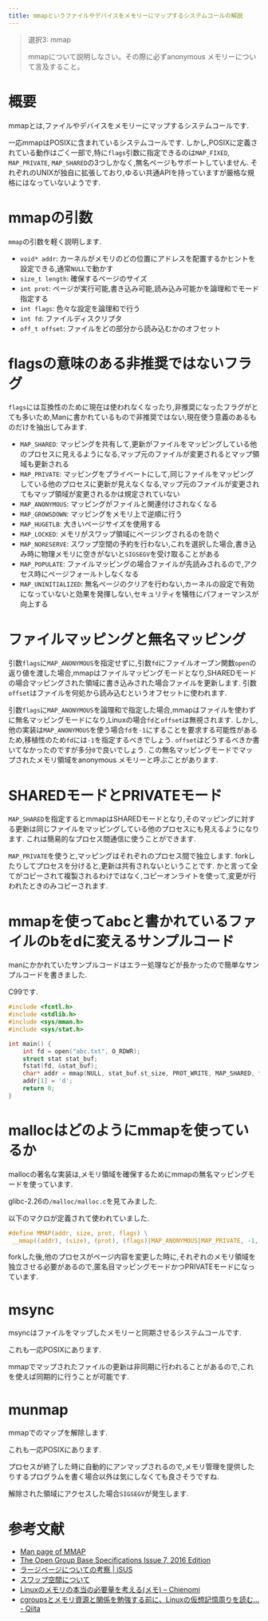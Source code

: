 ```yaml
---
title: mmapというファイルやデバイスをメモリーにマップするシステムコールの解説
---
```


> 選択3: mmap
>
> mmapについて説明しなさい。その際に必ずanonymous メモリーについて言及すること。

# 概要

mmapとは,ファイルやデバイスをメモリーにマップするシステムコールです.

一応mmapはPOSIXに含まれているシステムコールです.
しかし,POSIXに定義されている動作はごく一部で,特に`flags`引数に指定できるのは`MAP_FIXED`, `MAP_PRIVATE`, `MAP_SHARED`の3つしかなく,無名ページもサポートしていません.
それぞれのUNIXが独自に拡張しており,ゆるい共通APIを持っていますが厳格な規格にはなっていないようです.

# mmapの引数

`mmap`の引数を軽く説明します.

* `void* addr`: カーネルがメモリのどの位置にアドレスを配置するかヒントを設定できる,通常`NULL`で動かす
* `size_t length`: 確保するページのサイズ
* `int prot`: ページが実行可能,書き込み可能,読み込み可能かを論理和でモード指定する
* `int flags`: 色々な設定を論理和で行う
* `int fd`: ファイルディスクリプタ
* `off_t offset`: ファイルをどの部分から読み込むかのオフセット

# flagsの意味のある非推奨ではないフラグ

`flags`には互換性のために現在は使われなくなったり,非推奨になったフラグがとても多いため,Manに書かれているもので非推奨ではない,現在使う意義のあるものだけを抽出してみます.

* `MAP_SHARED`: マッピングを共有して,更新がファイルをマッピングしている他のプロセスに見えるようになる,マップ元のファイルが変更されるとマップ領域も更新される
* `MAP_PRIVATE`: マッピングをプライベートにして,同じファイルをマッピングしている他のプロセスに更新が見えなくなる,マップ元のファイルが変更されてもマップ領域が変更されるかは規定されていない
* `MAP_ANONYMOUS`: マッピングがファイルと関連付けされなくなる
* `MAP_GROWSDOWN`: マッピングをメモリ上で逆順に行う
* `MAP_HUGETLB`: 大きいページサイズを使用する
* `MAP_LOCKED`: メモリがスワップ領域にページングされるのを防ぐ
* `MAP_NORESERVE`: スワップ空間の予約を行わない,これを選択した場合,書き込み時に物理メモリに空きがないと`SIGSEGV`を受け取ることがある
* `MAP_POPULATE`: ファイルマッピングの場合ファイルが先読みされるので,アクセス時にページフォールトしなくなる
* `MAP_UNINITIALIZED`: 無名ページのクリアを行わない,カーネルの設定で有効になっていないと効果を発揮しない,セキュリティを犠牲にパフォーマンスが向上する

# ファイルマッピングと無名マッピング

引数`flags`に`MAP_ANONYMOUS`を指定せずに,引数`fd`にファイルオープン関数`open`の返り値を渡した場合,mmapはファイルマッピングモードとなり,SHAREDモードの場合マッピングされた領域に書き込みされた場合ファイルを更新します.
引数`offset`はファイルを何処から読み込むというオフセットに使われます.

引数`flags`に`MAP_ANONYMOUS`を論理和で指定した場合,mmapはファイルを使わずに無名マッピングモードになり,Linuxの場合`fd`と`offset`は無視されます.
しかし,他の実装は`MAP_ANONYMOUS`を使う場合`fd`を`-1`にすることを要求する可能性があるため,移植性のため`fd`には`-1`を指定するべきでしょう.
`offset`はどうするべきか書いてなかったのですが多分`0`で良いでしょう.
この無名マッピングモードでマップされたメモリ領域をanonymous メモリーと呼ぶことがあります.

# SHAREDモードとPRIVATEモード

`MAP_SHARED`を指定するとmmapはSHAREDモードとなり,そのマッピングに対する更新は同じファイルをマッピングしている他のプロセスにも見えるようになります.
これは簡易的なプロセス間通信に使うことができます.

`MAP_PRIVATE`を使うと,マッピングはそれぞれのプロセス間で独立します.
forkしたりしてプロセスを分けると,更新は共有されないということです.
かと言って全てがコピーされて複製されるわけではなく,コピーオンライトを使って,変更が行われたときのみコピーされます.

# mmapを使ってabcと書かれているファイルのbをdに変えるサンプルコード

manにかかれていたサンプルコードはエラー処理などが長かったので簡単なサンプルコードを書きました.

C99です.

~~~c
#include <fcntl.h>
#include <stdlib.h>
#include <sys/mman.h>
#include <sys/stat.h>

int main() {
    int fd = open("abc.txt", O_RDWR);
    struct stat stat_buf;
    fstat(fd, &stat_buf);
    char* addr = mmap(NULL, stat_buf.st_size, PROT_WRITE, MAP_SHARED, fd, 0);
    addr[1] = 'd';
    return 0;
}
~~~

# mallocはどのようにmmapを使っているか

mallocの著名な実装は,メモリ領域を確保するためにmmapの無名マッピングモードを使っています.

glibc-2.26の`/malloc/malloc.c`を見てみました.

以下のマクロが定義されて使われていました.

~~~c
#define MMAP(addr, size, prot, flags) \
 __mmap((addr), (size), (prot), (flags)|MAP_ANONYMOUS|MAP_PRIVATE, -1, 0)
~~~

forkした後,他のプロセスがページ内容を変更した時に,それぞれのメモリ領域を独立させる必要があるので,匿名目マッピングモードかつPRIVATEモードになっています.

# msync

msyncはファイルをマップしたメモリーと同期させるシステムコールです.

これも一応POSIXにあります.

mmapでマップされたファイルの更新は非同期に行われることがあるので,これを使えば同期的に行うことが可能です.

# munmap

mmapでのマップを解除します.

これも一応POSIXにあります.

プロセスが終了した時に自動的にアンマップされるので,メモリ管理を提供したりするプログラムを書く場合以外は気にしなくても良さそうですね.

解除された領域にアクセスした場合`SIGSEGV`が発生します.

# 参考文献

* [Man page of MMAP](https://linuxjm.osdn.jp/html/LDP_man-pages/man2/mmap.2.html)
* [The Open Group Base Specifications Issue 7, 2016 Edition](http://pubs.opengroup.org/onlinepubs/9699919799/)
* [ラージページについての考察 | iSUS](https://www.isus.jp/hpc/large-page-considerations/)
* [スワップ空間について](https://docs.oracle.com/cd/E19504-01/805-1753/6j1n2ina7/index.html)
* [Linuxのメモリの本当の必要量を考える(メモ) – Chienomi](http://chienomi.reasonset.net/archives/livewithlinux/732)
* [cgroupsとメモリ資源と関係を勉強する前に、Linuxの仮想記憶周りを読む... - Qiita](https://qiita.com/akachochin/items/cbda5d83ec220295add5)
